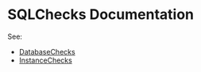 # SQLChecks Documentation
See:
- [DatabaseChecks](./DatabaseChecks.md)
- [InstanceChecks](./InstanceChecks.md)